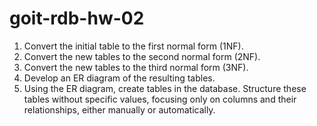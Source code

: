 # goit-rdb-hw-02

1. Convert the initial table to the first normal form (1NF).
2. Convert the new tables to the second normal form (2NF).
3. Convert the new tables to the third normal form (3NF).
4. Develop an ER diagram of the resulting tables.
5. Using the ER diagram, create tables in the database. Structure these tables without specific values, focusing only on columns and their relationships, either manually or automatically.
